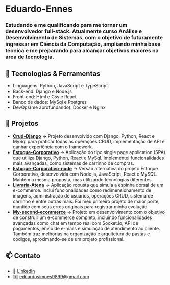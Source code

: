 # Eduardo-Ennes
### Estudando e me qualificando para me tornar um desenvolvedor full-stack. Atualmente curso Análise e Desenvolvimento de Sistemas, com o objetivo de futuramente ingressar em Ciência da Computação, ampliando minha base técnica e me preparando para alcançar objetivos maiores na área de tecnologia.

## 🔧 Tecnologias & Ferramentas
- Linguagens: Python, JavaScript e TypeScript
- Back-end: Django e Node.js
- Front-end: Html e Css e React
- Banco de dados: MySql e Postgres
- DevOps(me aprofundando): Docker e Nginx 

## 📂 Projetos 
- [**Crud-Django**](https://github.com/Eduardo-Ennes/Crud-Django) → Projeto desenvolvido com Django, Python, React e MySql para praticar todas as operações CRUD, implementação de API e ganhar experiência com o framework.
- [**Estoque-Corporativo**](https://github.com/Eduardo-Ennes/Estoque-Corporativo) → Aplicação do tipo single page application (SPA) que utiliza Django, Python, React e MySql. Implementei funcionalidades mais avançadas, como sistemas de carrinho de compras.
- [**Estoque-Corporativo-node**](https://github.com/Eduardo-Ennes/Estoque-corporativo-node) →  Versão alternativa do projeto Estoque Corporativo, desenvolvida com Node.js, JavaScript, React e MySQL. Mantém a mesma proposta, mas utilizando tecnologias diferentes.
- [**Livraria-Atena**](https://github.com/Eduardo-Ennes/Livraria-Atena) → Aplicação robusta que simula a espinha dorsal de um e-commerce. Inclui funcionalidades como redimensionamento de imagens, administração de usuários, operações CRUD, sistema de carrinho e entre outras mais. Foi meu primeiro projeto de maior porte, mantido com seus erros originais para registrar minha evolução.
- [**My-second-ecommerce**](#) → Projeto em desenvolvimento com o objetivo de construir um e-commerce completo, incluindo funcionalidades avançadas como chat em tempo real com Socket.io, API de pagamentos, envio de e-mails e simulação de atendimento ao cliente. Também traz melhorias na organização e arquitetura de pastas e códigos, aproximando-se de um projeto profissional.  

 ## 📫 Contato
- 💼 [LinkedIn](https://linkedin.com/in/eduardo-ennes-537070186)  
- ✉️ eduardosimoes9899@gmail.com  
 
